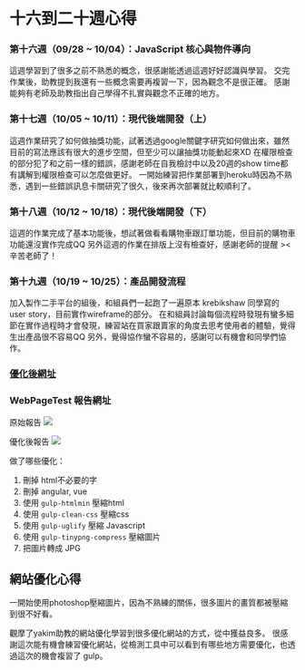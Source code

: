 # 十六到二十週心得

### 第十六週（09/28 ~ 10/04）：JavaScript 核心與物件導向

這週學習到了很多之前不熟悉的概念，很感謝能透過這週好好認識與學習。
交完作業後，助教提到我還有一些概念需要再複習一下，因為觀念不是很正確。
感謝能夠有老師及助教指出自己學得不扎實與觀念不正確的地方。

### 第十七週（10/05 ~ 10/11）：現代後端開發（上）

這週作業研究了如何做抽獎功能，試著透過google關鍵字研究如何做出來，雖然目前的寫法應該有很大的進步空間，但至少可以讓抽獎功能動起來XD
在權限檢查的部分犯了和之前一樣的錯誤，感謝老師在自我檢討中以及20週的show time都有講解到權限檢查可以怎麼做更好。
一開始練習把作業部署到heroku時因為不熟悉，遇到一些錯誤訊息卡關研究了很久，後來再次部署就比較順利了。

### 第十八週（10/12 ~ 10/18）：現代後端開發（下）

這週的作業完成了基本功能後，想試著做看看購物車跟訂單功能，但目前的購物車功能還沒實作完成QQ 
另外這週的作業在排版上沒有檢查好，感謝老師的提醒 >< 辛苦老師了！

### 第十九週（10/19 ~ 10/25）：產品開發流程

加入製作二手平台的組後，和組員們一起跑了一遍原本 krebikshaw 同學寫的user story，目前實作wireframe的部分。
在和組員討論每個流程時發現有蠻多細節在實作過程時才會發現，練習站在買家跟賣家的角度去思考使用者的體驗，覺得生出產品很不容易QQ
另外，覺得協作蠻不容易的，感謝可以有機會和同學們協作。

### [優化後網址](https://ruofanwei.github.io/lazy-hackathon/)

### WebPageTest 報告網址

原始報告
![](https://i.imgur.com/J6s370G.png)

優化後報告
![](https://i.imgur.com/kLvQbaT.png)

做了哪些優化：
1. 刪掉 html不必要的字
2. 刪掉 angular, vue
3. 使用 `gulp-htmlmin` 壓縮html
4. 使用 `gulp-clean-css` 壓縮css
5. 使用 `gulp-uglify` 壓縮 Javascript
6. 使用 `gulp-tinypng-compress` 壓縮圖片
7. 把圖片轉成 JPG

## 網站優化心得

一開始使用photoshop壓縮圖片，因為不熟練的關係，很多圖片的畫質都被壓縮到很不好看。

觀摩了yakim助教的網站優化學習到很多優化網站的方式，從中獲益良多。
很感謝這次能有機會練習優化網站，從檢測工具中可以看到有哪些地方需要優化，也透過這次的機會複習了 gulp。
